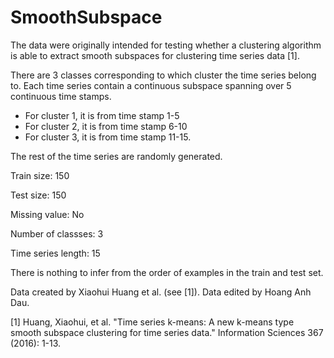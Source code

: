# SmoothSubspace

The data were originally intended for testing whether a clustering algorithm is able to extract smooth subspaces for clustering time series data [1]. 

There are 3 classes corresponding to which cluster the time series belong to. Each time series contain a continuous subspace spanning over 5 continuous time stamps. 
- For cluster 1, it is from time stamp 1-5 
- For cluster 2, it is from time stamp 6-10
- For cluster 3, it is from time stamp 11-15. 

The rest of the time series are randomly generated.

Train size: 150

Test size: 150

Missing value: No

Number of classses: 3

Time series length: 15

There is nothing to infer from the order of examples in the train and test set.

Data created by Xiaohui Huang et al. (see [1]). Data edited by Hoang Anh Dau.

[1] Huang, Xiaohui, et al. "Time series k-means: A new k-means type smooth subspace clustering for time series data." Information Sciences 367 (2016): 1-13.